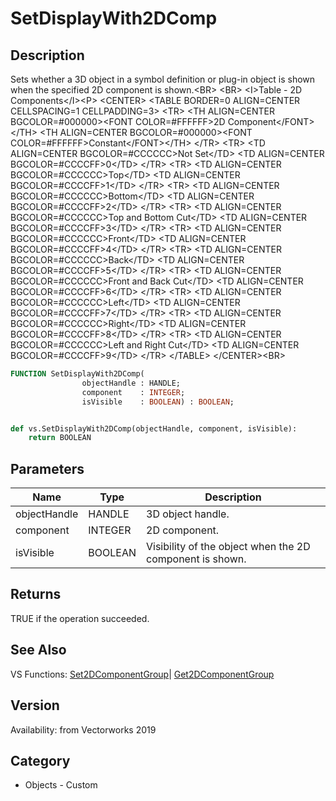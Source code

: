 # SetDisplayWith2DComp

## Description
Sets whether a 3D object in a symbol definition or plug-in object is shown when the specified 2D component is shown.&lt;BR&gt;
&lt;BR&gt;
 &lt;I&gt;Table - 2D Components&lt;/I&gt;&lt;P&gt;
&lt;CENTER&gt;
&lt;TABLE BORDER=0 ALIGN=CENTER CELLSPACING=1 CELLPADDING=3&gt;
  &lt;TR&gt; 
    &lt;TH ALIGN=CENTER BGCOLOR=#000000&gt;&lt;FONT COLOR=#FFFFFF&gt;2D Component&lt;/FONT&gt;&lt;/TH&gt;
    &lt;TH ALIGN=CENTER BGCOLOR=#000000&gt;&lt;FONT COLOR=#FFFFFF&gt;Constant&lt;/FONT&gt;&lt;/TH&gt;
  &lt;/TR&gt;
  &lt;TR&gt; 
    &lt;TD ALIGN=CENTER BGCOLOR=#CCCCCC&gt;Not Set&lt;/TD&gt;
    &lt;TD ALIGN=CENTER BGCOLOR=#CCCCFF&gt;0&lt;/TD&gt;
  &lt;/TR&gt;
  &lt;TR&gt; 
    &lt;TD ALIGN=CENTER BGCOLOR=#CCCCCC&gt;Top&lt;/TD&gt;
    &lt;TD ALIGN=CENTER BGCOLOR=#CCCCFF&gt;1&lt;/TD&gt;
  &lt;/TR&gt;
  &lt;TR&gt; 
    &lt;TD ALIGN=CENTER BGCOLOR=#CCCCCC&gt;Bottom&lt;/TD&gt;
    &lt;TD ALIGN=CENTER BGCOLOR=#CCCCFF&gt;2&lt;/TD&gt;
  &lt;/TR&gt;
  &lt;TR&gt; 
    &lt;TD ALIGN=CENTER BGCOLOR=#CCCCCC&gt;Top and Bottom Cut&lt;/TD&gt;
    &lt;TD ALIGN=CENTER BGCOLOR=#CCCCFF&gt;3&lt;/TD&gt;
  &lt;/TR&gt;
  &lt;TR&gt; 
    &lt;TD ALIGN=CENTER BGCOLOR=#CCCCCC&gt;Front&lt;/TD&gt;
    &lt;TD ALIGN=CENTER BGCOLOR=#CCCCFF&gt;4&lt;/TD&gt;
  &lt;/TR&gt;
  &lt;TR&gt; 
    &lt;TD ALIGN=CENTER BGCOLOR=#CCCCCC&gt;Back&lt;/TD&gt;
    &lt;TD ALIGN=CENTER BGCOLOR=#CCCCFF&gt;5&lt;/TD&gt;
  &lt;/TR&gt;
  &lt;TR&gt; 
    &lt;TD ALIGN=CENTER BGCOLOR=#CCCCCC&gt;Front and Back Cut&lt;/TD&gt;
    &lt;TD ALIGN=CENTER BGCOLOR=#CCCCFF&gt;6&lt;/TD&gt;
  &lt;/TR&gt;
  &lt;TR&gt; 
    &lt;TD ALIGN=CENTER BGCOLOR=#CCCCCC&gt;Left&lt;/TD&gt;
    &lt;TD ALIGN=CENTER BGCOLOR=#CCCCFF&gt;7&lt;/TD&gt;
  &lt;/TR&gt;
  &lt;TR&gt; 
    &lt;TD ALIGN=CENTER BGCOLOR=#CCCCCC&gt;Right&lt;/TD&gt;
    &lt;TD ALIGN=CENTER BGCOLOR=#CCCCFF&gt;8&lt;/TD&gt;
  &lt;/TR&gt;
  &lt;TR&gt; 
    &lt;TD ALIGN=CENTER BGCOLOR=#CCCCCC&gt;Left and Right Cut&lt;/TD&gt;
    &lt;TD ALIGN=CENTER BGCOLOR=#CCCCFF&gt;9&lt;/TD&gt;
  &lt;/TR&gt;
&lt;/TABLE&gt;
&lt;/CENTER&gt;&lt;BR&gt;


```pascal
FUNCTION SetDisplayWith2DComp(
				objectHandle : HANDLE;
				component    : INTEGER;
				isVisible    : BOOLEAN) : BOOLEAN;
```

```python

def vs.SetDisplayWith2DComp(objectHandle, component, isVisible):
    return BOOLEAN
```

## Parameters
|Name|Type|Description|
|---|---|---|
|objectHandle|HANDLE|3D object handle.|
|component|INTEGER|2D component.|
|isVisible|BOOLEAN|Visibility of the object when the 2D component is shown.|

## Returns
TRUE if the operation succeeded.

## See Also
VS Functions:
[Set2DComponentGroup](Set2DComponentGroup.md)| [Get2DComponentGroup](Get2DComponentGroup.md)

## Version
Availability: from Vectorworks 2019
## Category
* Objects - Custom

